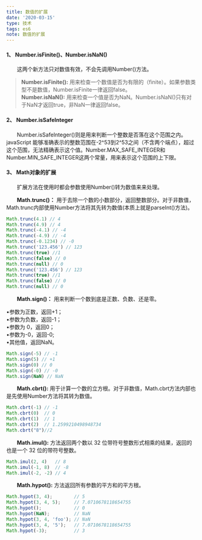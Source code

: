 ```yaml
---
title: 数值的扩展
date: '2020-03-15'
type: 技术
tags: es6
note: 数值的扩展
---
```

<h4>1、 Number.isFinite()、Number.isNaN()</h4>

&#8195;&#8195;这两个新方法只对数值有效，不会先调用Number()方法。

>**Number.isFinite():** 用来检查一个数值是否为有限的（finite）。如果参数类型不是数值，Number.isFinite一律返回false。  
>**Number.isNaN():** 用来检查一个值是否为NaN。Number.isNaN()只有对于NaN才返回true，非NaN一律返回false。

<h4>2、	Number.isSafeInteger</h4>

&#8195;&#8195;Number.isSafeInteger()则是用来判断一个整数是否落在这个范围之内。javaScript 能够准确表示的整数范围在-2^53到2^53之间（不含两个端点），超过这个范围，无法精确表示这个值。Number.MAX_SAFE_INTEGER和Number.MIN_SAFE_INTEGER这两个常量，用来表示这个范围的上下限。

<h4>3、	Math对象的扩展</h4>

&#8195;&#8195;扩展方法在使用时都会参数使用Number()转为数值来来处理。

&#8195;&#8195;**Math.trunc()：** 用于去除一个数的小数部分，返回整数部分。对于非数值，Math.trunc内部使用Number方法将其先转为数值(本质上就是parseInt()方法)。
```js       
Math.trunc(4.1) // 4
Math.trunc(4.9) // 4
Math.trunc(-4.1) // -4
Math.trunc(-4.9) // -4
Math.trunc(-0.1234) // -0
Math.trunc('123.456') // 123
Math.trunc(true) //1
Math.trunc(false) // 0
Math.trunc(null) // 0
Math.trunc('123.456') // 123
Math.trunc(true) //1
Math.trunc(false) // 0
Math.trunc(null) // 0
```
&#8195;&#8195;**Math.sign()：** 用来判断一个数到底是正数、负数、还是零。     

•参数为正数，返回+1；    
•参数为负数，返回-1；    
•参数为 0，返回0；   
•参数为-0，返回-0;   
•其他值，返回NaN。  
```js        
Math.sign(-5) // -1
Math.sign(5) // +1
Math.sign(0) // 0
Math.sign(-0) // -0
Math.sign(NaN) // NaN
```
&#8195;&#8195;**Math.cbrt():** 用于计算一个数的立方根。对于非数值，Math.cbrt方法内部也是先使用Number方法将其转为数值。
```js        
Math.cbrt(-1) // -1
Math.cbrt(0)  // 0
Math.cbrt(1)  // 1
Math.cbrt(2)  // 1.2599210498948734
Math.cbrt("8")//2
```
&#8195;&#8195;**Math.imul():** 方法返回两个数以 32 位带符号整数形式相乘的结果，返回的也是一个 32 位的带符号整数。
```js   
Math.imul(2, 4)   // 8
Math.imul(-1, 8)  // -8
Math.imul(-2, -2) // 4
```       
&#8195;&#8195;**Math.hypot():** 方法返回所有参数的平方和的平方根。
```js    
Math.hypot(3, 4);        // 5
Math.hypot(3, 4, 5);     // 7.0710678118654755
Math.hypot();            // 0
Math.hypot(NaN);         // NaN
Math.hypot(3, 4, 'foo'); // NaN
Math.hypot(3, 4, '5');   // 7.0710678118654755
Math.hypot(-3);          // 3
```
